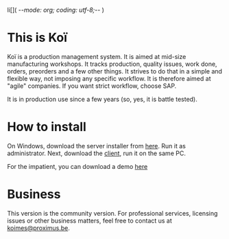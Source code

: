 li[]( -*-mode: org; coding: utf-8;-*- )

This is Koï
===========

Koï is a production management system. It is aimed at mid-size manufacturing workshops.
It tracks production, quality issues, work done, orders, preorders and a few other things.
It strives to do that in a simple and flexible way, not imposing any specific workflow.
It is therefore aimed at "agile" companies. If you want strict workflow, choose SAP.

It is in production use since a few years (so, yes, it is battle tested).

How to install
==============

On Windows, download the server installer from [here](html/koi_server.exe). Run it as administrator.
Next, download the [client](html/koi_client.exe), run it on the same PC.

For the impatient, you can download a demo [here](html/koi_client_demo.exe)


Business
========

This version is the community version. For professional services, licensing issues
or other business matters, feel free to contact us at <koimes@proximus.be>.
